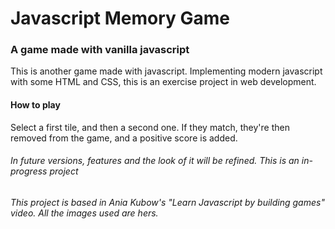 # Javascript Memory Game
### A game made with vanilla javascript

This is another game made with javascript. Implementing modern javascript with some HTML and CSS, this is an exercise project in web development.

#### How to play

Select a first tile, and then a second one. If they match, they're then removed from the game, and a positive score is added.

###### In future versions, features and the look of it will be refined. This is an in-progress project

###### This project is based in Ania Kubow's "Learn Javascript by building games" video. All the images used are hers. 

